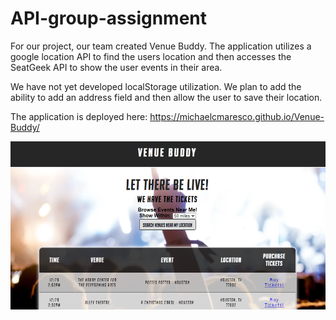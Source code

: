 # API-group-assignment


For our project, our team created Venue Buddy. The application utilizes a google location API to find the users location and then accesses the SeatGeek API to show the user events in their area.

We have not yet developed localStorage utilization. We plan to add the ability to add an address field and then allow the user to save their location.

The application is deployed here:   https://michaelcmaresco.github.io/Venue-Buddy/

![alt text](./assets/images/venue_buddy.PNG)



